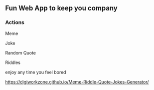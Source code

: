 ## Fun Web App to keep you company 

### Actions

  Meme

  Joke

  Random Quote

  Riddles

enjoy any time you feel bored 

https://digiworkzone.github.io/Meme-Riddle-Quote-Jokes-Generator/
